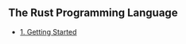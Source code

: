 ## The Rust Programming Language

- [1. Getting Started](https://github.com/r3j0/LearningRust/blob/main/Docs/book1/book1_chapter/book1_chapter1.md)
